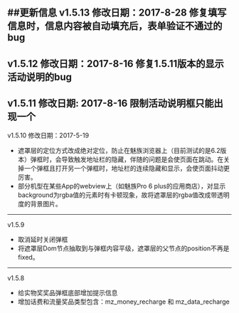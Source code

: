 ##更新信息
v1.5.13 修改日期：2017-8-28
修复填写信息时，信息内容被自动填充后，表单验证不通过的bug
---
v1.5.12 修改日期：2017-8-16
修复1.5.11版本的显示活动说明的bug
---
v1.5.11 修改日期: 2017-8-16
限制活动说明框只能出现一个
---
v1.5.10 修改日期：2017-5-19
  * 遮罩层的定位方式改成绝对定位，防止在魅族浏览器上（目前测试的是6.2版本）弹框时，会导致触发地址栏的隐藏，伴随的问题是会使页面在跳动。在关掉一个弹框且打开另一个弹框时，地址栏的连续隐藏和显示，会使页面抖动更厉害。
  * 部分机型在某些App的webview上（如魅族Pro 6 plus的应用商店），对显示background为rgba值的元素时有卡顿现象，故将遮罩层的rgba值改成带透明度的背景图片。
---
v1.5.9
  * 取消延时关闭弹框
  * 将遮罩层Dom节点抽取到与弹框内容平级，遮罩层的父节点的position不再是fixed。
---
v1.5.8
 * 给实物奖奖品弹框底部增加提示信息
 * 增加话费和流量奖品类型包含：mz_money_recharge 和 mz_data_recharge